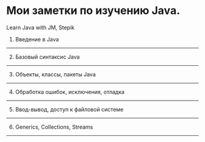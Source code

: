 # Мои заметки по изучению Java.
Learn Java with JM, Stepik

1. Введение в Java
----------------------
2. Базовый синтаксис Java
----------------------
3. Объекты, классы, пакеты Java
----------------------
4. Обработка ошибок, исключения, отладка
----------------------
5. Ввод-вывод, доступ к файловой системе
----------------------
6. Generics, Collections, Streams
----------------------

